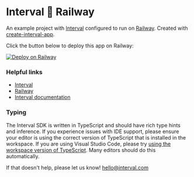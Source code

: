 # Interval 🤝 Railway

An example project with [Interval](https://interval.com) configured to run on [Railway](https://railway.app). Created with [create-interval-app](https://github.com/interval/create-interval-app).

Click the button below to deploy this app on Railway:

[![Deploy on Railway](https://railway.app/button.svg)](https://railway.app/new/template/qU3MGg)

### Helpful links

- [Interval](https://interval.com)
- [Railway](https://railway.app)
- [Interval documentation](https://interval.com/docs)

### Typing

The Interval SDK is written in TypeScript and should have rich type hints and inference. If you experience issues with IDE support, please ensure your editor is using the correct version of TypeScript that is installed in the workspace. If you are using Visual Studio Code, please try [using the workspace version of TypeScript](https://code.visualstudio.com/docs/typescript/typescript-compiling#_using-the-workspace-version-of-typescript). Many editors should do this automatically.

If that doesn't help, please let us know! hello@interval.com
